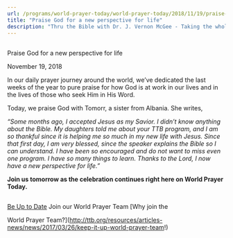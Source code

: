 ```yaml
---
url: /programs/world-prayer-today/world-prayer-today/2018/11/19/praise-god-for-a-new-perspective-for-life
title: "Praise God for a new perspective for life"
description: "Thru the Bible with Dr. J. Vernon McGee - Taking the whole Word to the whole world"
---
```







## 
 Praise God for a new perspective for life


November 19, 2018




In our daily prayer journey around the world, we’ve dedicated the last weeks of the year to pure praise for how God is at work in our lives and in the lives of those who seek Him in His Word. 


Today, we praise God with Tomorr, a sister from Albania. She writes, 


*“Some months ago, I accepted Jesus as my Savior. I didn’t know anything about the Bible. My daughters told me about your TTB program, and I am so thankful since it is helping me so much in my new life with Jesus. Since that first day, I am very blessed, since the speaker explains the Bible so I can understand. I have been so encouraged and do not want to miss even one program. I have so many things to learn. Thanks to the Lord, I now have a new perspective for life.”*


**Join us tomorrow as the celebration continues right here on World Prayer Today.**







## 




[Be Up to Date](http://feeds.feedburner.com/WorldPrayerToday "World Prayer Today RSS Feed")
Join our World Prayer Team
[Why join the  

World Prayer Team?](http://ttb.org/resources/articles-news/news/2017/03/26/keep-it-up-world-prayer-team!)




